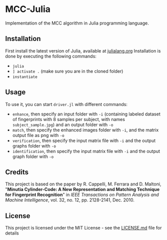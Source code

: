 # MCC-Julia
Implementation of the MCC algorithm in Julia programming language.

## Installation
First install the latest version of Julia, available at [julialang.org]()
Installation is done by executing the following commands:
- `julia`
- `] activate .` (make sure you are in the cloned folder)
- `instantiate`

## Usage
To use it, you can start `driver.jl` with different commands:
- `enhance`, then specify an input folder with `-i` (containing labeled dataset of fingerprints with 8 samples per subject, with names `subject_sample.jpg`) and an output folder with `-o`
- `match`, then specify the enhanced images folder with `-i`, and the matrix output file as png with `-o`
- `verification`, then specify the input matrix file with `-i` and the output graphs folder with `-o`
- `identification`, then specify the input matrix file with `-i` and the output graph folder with `-o`

## Credits
This project is based on the paper by
    R. Cappelli, M. Ferrara and D. Maltoni, 
    "**Minutia Cylinder-Code: A New Representation and Matching Technique for Fingerprint Recognition**" 
    in *IEEE Transactions on Pattern Analysis and Machine Intelligence*, vol. 32, no. 12, pp. 2128-2141, Dec. 2010.

## License
This project is licensed under the MIT License - see the [LICENSE.md](LICENSE.md) file for details
